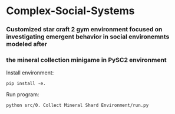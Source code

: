 # Complex-Social-Systems

### Customized star craft 2 gym environment focused on investigating emergent behavior in social environemnts modeled after
### the mineral collection minigame in PySC2 environment
Install environment:
```
pip install -e.
```

Run program:
```
python src/0. Collect Mineral Shard Environment/run.py
```
